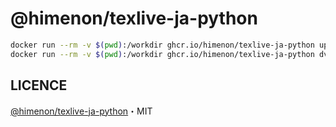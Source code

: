 # @himenon/texlive-ja-python

```bash
docker run --rm -v $(pwd):/workdir ghcr.io/himenon/texlive-ja-python uplatex article.tex
docker run --rm -v $(pwd):/workdir ghcr.io/himenon/texlive-ja-python dvipdfmx article.dvi
```

## LICENCE

[@himenon/texlive-ja-python](https://github.com/Himenon/texlive-ja-python)・MIT
